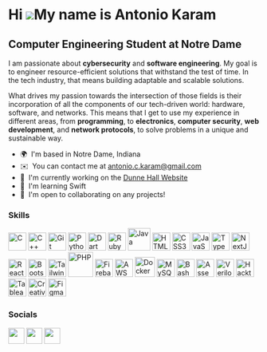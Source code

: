 Hi ![](https://user-images.githubusercontent.com/18350557/176309783-0785949b-9127-417c-8b55-ab5a4333674e.gif)My name is Antonio Karam
=====================================================================================================================================

Computer Engineering Student at Notre Dame
------------------------------------------

I am passionate about **cybersecurity** and **software engineering**. My goal is to engineer resource-efficient solutions that withstand the test of time. In the tech industry, that means building adaptable and scalable solutions.

What drives my passion towards the intersection of those fields is their incorporation of all the components of our tech-driven world: hardware, software, and networks. This means that I get to use my experience in different areas, from **programming**, to **electronics**, **computer security**, **web development**, and **network protocols**, to solve problems in a unique and sustainable way.

* 🌍  I'm based in Notre Dame, Indiana
* ✉️  You can contact me at [antonio.c.karam@gmail.com](mailto:antonio.c.karam@gmail.com)
* 🚀  I'm currently working on the [Dunne Hall Website](http://dunnehall.com)
* 🧠  I'm learning Swift
* 🤝  I'm open to collaborating on any projects!

### Skills


<p align="left">
<a href="https://docs.microsoft.com/en-us/cpp/?view=msvc-170" target="_blank" rel="noreferrer"> <img src="https://raw.githubusercontent.com/danielcranney/readme-generator/main/public/icons/skills/c-colored.svg" width="36" height="36" alt="C"/></a>
<a href="https://docs.microsoft.com/en-us/cpp/?view=msvc-170" target="_blank" rel="noreferrer"><img src="https://raw.githubusercontent.com/danielcranney/readme-generator/main/public/icons/skills/cplusplus-colored.svg" width="36" height="36" alt="C++"/></a>
<a href="https://git-scm.com/" target="_blank" rel="noreferrer"><img src="https://raw.githubusercontent.com/danielcranney/readme-generator/main/public/icons/skills/git-colored.svg" width="36" height="36" alt="Git"/></a>
<a href="https://www.python.org/" target="_blank" rel="noreferrer"><img src="https://raw.githubusercontent.com/danielcranney/readme-generator/main/public/icons/skills/python-colored.svg" width="36" height="36" alt="Python"/></a>
<a href="https://dart.dev/" target="_blank" rel="noreferrer"><img src="https://raw.githubusercontent.com/danielcranney/readme-generator/main/public/icons/skills/dart-colored.svg" width="36" height="36" alt="Dart"/></a>
<a href="https://www.ruby-lang.org/en/" target="_blank" rel="noreferrer"><img src="https://raw.githubusercontent.com/danielcranney/readme-generator/main/public/icons/skills/ruby-colored.svg" width="36" height="36" alt="Ruby"/></a>
<a href="https://www.oracle.com/java/" target="_blank" rel="noreferrer"><img src="https://raw.githubusercontent.com/danielcranney/readme-generator/main/public/icons/skills/java-colored.svg" width="45" height="45" alt="Java" /></a>
<a href="https://developer.mozilla.org/en-US/docs/Glossary/HTML5" target="_blank" rel="noreferrer"><img src="https://raw.githubusercontent.com/danielcranney/readme-generator/main/public/icons/skills/html5-colored.svg" width="36" height="36" alt="HTML5"/></a>
<a href="https://www.w3.org/TR/CSS/#css" target="_blank" rel="noreferrer"> <img src="https://raw.githubusercontent.com/danielcranney/readme-generator/main/public/icons/skills/css3-colored.svg" width="36" height="36" alt="CSS3" /></a>
<a href="https://developer.mozilla.org/en-US/docs/Web/JavaScript" target="_blank" rel="noreferrer"><img src="https://raw.githubusercontent.com/danielcranney/readme-generator/main/public/icons/skills/javascript-colored.svg" width="36" height="36" alt="JavaScript"/></a>
<a href="https://www.typescriptlang.org/" target="_blank" rel="noreferrer"><img src="https://raw.githubusercontent.com/danielcranney/readme-generator/main/public/icons/skills/typescript-colored.svg" width="36" height="36" alt="TypeScript"/></a>
<a href="https://nextjs.org/docs" target="_blank" rel="noreferrer" className="flex p-0.5 dark:rounded-full no-underline items-center text-neutral-800 dark:bg-neutral-100"><img src="https://raw.githubusercontent.com/danielcranney/readme-generator/main/public/icons/skills/nextjs-colored.svg" width="36" height="36" alt="NextJs"/></a>
<a href="https://reactjs.org/" target="_blank" rel="noreferrer" className="pd-2"><img src="https://raw.githubusercontent.com/danielcranney/readme-generator/main/public/icons/skills/react-colored.svg" width="36" height="36" alt="React"/></a>
<a href="https://getbootstrap.com/" target="_blank" rel="noreferrer"><img src="https://raw.githubusercontent.com/danielcranney/readme-generator/main/public/icons/skills/bootstrap-colored.svg" width="36" height="36" alt="Bootstrap"/></a>
<a href="https://tailwindcss.com/" target="_blank" rel="noreferrer"><img src="https://raw.githubusercontent.com/danielcranney/readme-generator/main/public/icons/skills/tailwindcss-colored.svg" width="36" height="36" alt="TailwindCSS"/></a>
<a href="https://www.php.net/" target="_blank" rel="noreferrer"><img src="https://raw.githubusercontent.com/danielcranney/readme-generator/main/public/icons/skills/php-colored.svg" width="50" height="50" alt="PHP"/></a>
<a href="https://firebase.google.com/" target="_blank" rel="noreferrer"><img src="https://raw.githubusercontent.com/danielcranney/readme-generator/main/public/icons/skills/firebase-colored.svg" width="36" height="36" alt="Firebase"/></a>
<a href="https://aws.amazon.com/" target="_blank" rel="noreferrer"><img src="https://upload.wikimedia.org/wikipedia/commons/9/93/Amazon_Web_Services_Logo.svg" width="36" height="36" alt="AWS"/></a>
<a href="https://www.docker.com/" target="_blank" rel="noreferrer"><img src="https://upload.wikimedia.org/wikipedia/commons/a/a7/Docker-svgrepo-com.svg" width="40" height="40" alt="Docker"/></a>
<a href="https://www.mysql.com/" target="_blank" rel="noreferrer"><img src="https://raw.githubusercontent.com/danielcranney/readme-generator/main/public/icons/skills/mysql-colored.svg" width="36" height="36" alt="MySQL"/></a>
<a href="https://www.gnu.org/software/bash/" target="_blank" rel="noreferrer"><img src="https://upload.wikimedia.org/wikipedia/commons/4/4b/Bash_Logo_Colored.svg" width="36" height="36" alt="Bash Shell"/></a>
<a href="https://www.ibm.com/docs/en/zos/2.1.0?topic=introduction-assembler-language" target="_blank" rel="noreferrer"><img src="https://svgshare.com/i/uRr.svg" width="36" height="36" alt="Assembly"/></a>
<a href="https://www.verilog.com/" target="_blank" rel="noreferrer"><img src="https://svgshare.com/i/uRh.svg" width="36" height="36" alt="Verilog"/></a>
<a href="https://www.hackthebox.com/" target="_blank" rel="noreferrer"><img src="https://svgshare.com/i/uS2.svg" width="36" height="36" alt="Hackthebox"/></a>
<a href="https://tableau.com/" target="_blank" rel="noreferrer"><img src="https://svgshare.com/i/uRK.svg" width="36" height="36" alt="Tableau"/></a>
<a href="https://www.adobe.com/creativecloud.html" target="_blank" rel="noreferrer"><img src="https://upload.wikimedia.org/wikipedia/commons/a/ac/Creative_Cloud.svg" height="36" width="36" alt="Creative Cloud"/></a>
<a href="https://www.figma.com/" target="_blank" rel="noreferrer"><img src="https://raw.githubusercontent.com/danielcranney/readme-generator/main/public/icons/skills/figma-colored.svg" width="36" height="36" alt="Figma"/></a>
</p>


### Socials

<p align="left"><a href="https://www.linkedin.com/in/antonio-karam" target="_blank" rel="noreferrer"><img src="https://raw.githubusercontent.com/danielcranney/readme-generator/main/public/icons/socials/linkedin.svg" width="32" height="32" /></a> <a href=https://stackoverflow.com/users/14582860/antoniokaram" target="_blank" rel="noreferrer"><img src="https://raw.githubusercontent.com/danielcranney/readme-generator/main/public/icons/socials/stackoverflow.svg" width="32" height="32" /></a> <a href="https://www.twitter.com/antoniokrm" target="_blank" rel="noreferrer"><img src="https://raw.githubusercontent.com/danielcranney/readme-generator/main/public/icons/socials/twitter.svg" width="32" height="32" /></a></p>
